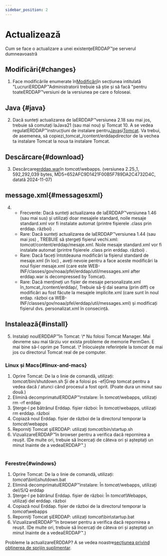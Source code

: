 ```yaml
---
sidebar_position: 2
---
```

# Actualizează
Cum se face o actualizare a unei existenţeERDDAP™pe serverul dumneavoastră

## Modificări{#changes} 
1. Face modificările enumerate în[Modificări](/changes)în secțiunea intitulată "LucruriERDDAP™Administratorii trebuie să știe și să facă "pentru toateERDDAP™versiuni de la versiunea pe care o foloseai.
     
## Java {#java} 
2. Dacă sunteți actualizarea de laERDDAP™versiunea 2.18 sau mai jos, trebuie să comutați laJava21 (sau mai nou) şi Tomcat 10. A se vedea regulatERDDAP™instrucțiuni de instalare pentru[Java](/docs/server-admin/deploy-install#java)şi[Tomcat](/docs/server-admin/deploy-install#tomcat). Va trebui, de asemenea, să copiezi_tomcat_/content/erddapdirector de la vechea ta instalare Tomcat la noua ta instalare Tomcat.

## Descărcare{#download} 
3. Descărcare[erddap.war](https://github.com/ERDDAP/erddap/releases/download/v2.25.1/erddap.war)în _tomcat_/webapps.
     (versiunea 2.25_1, 592,292,039 bytes, MD5=652AFC9D1421F00B5F789DA2C4732D4C, datată 2024-11-07) 
     
## message.xml{#messagesxml} 
4. 
    * Frecvente: Dacă sunteți actualizarea de laERDDAP™versiunea 1.46 (sau mai sus) și utilizați doar mesajele standard, noile mesaje standard.xml vor fi instalate automat (printre fișierele .class prin erddap. război) .
         
    * Rare: Dacă sunteți actualizarea de laERDDAP™versiunea 1.44 (sau mai jos) ,
TREBUIE să ștergeți fișierul vechi.xml:
        _tomcat_/content/erddap/mesaje.xml.
Noile mesaje standard.xml vor fi instalate automat (printre fișierele .class prin erddap. război) .
         
    * Rare: Dacă faceți întotdeauna modificări la fișierul standard de mesaje.xml (în loc) ,
aveți nevoie pentru a face aceste modificări la noul fișier mesaje.xml (care este
WEB-INF/classes/gov/noaa/pfel/erddap/util/messages.xml after erddap.war is decompressed by Tomcat).
         
    * Rare: Dacă mențineți un fișier de mesaje personalizate.xml în_tomcat_/content/erddap/,
Trebuie să-ţi dai seama (prin diff) ce modificări au fost făcute la mesajele implicite.xml (care sunt în noul erdap. război ca
WEB-INF/classes/gov/noaa/pfel/erddap/util/messages.xml) și modificați fișierul dvs. personalizat.xml în consecință.
         
## Instalează{#install} 
5. Instalați noulERDDAP™în Tomcat:
\\* Nu folosi Tomcat Manager. Mai devreme sau mai târziu vor exista probleme de memorie PermGen. E mai bine să-l oprim pe Tomcat.
\\* Înlocuiește referințele la _tomcat_ de mai jos cu directorul Tomcat real de pe computer.
     
### Linux și Macs{#linux-and-macs} 
1. Oprire Tomcat: De la o linie de comandă, utilizați: _tomcat_/bin/shutdown.sh
Și de a folosi ps -ef|Grep tomcat pentru a vedea dacă / atunci când procesul a fost oprit. (Poate dura un minut sau două.) 
2. Elimină decomprimatulERDDAP™instalare: În _tomcat_/webapps, utilizați
rm -rf erddap
3. Şterge-l pe bătrânul Erddap. fișier război: În _tomcat_/webapps, utilizați rm erddap. război
4. Copiază noul Erddap. fișier de război de la directorul temporar la _tomcat_/webapps
5. Reporniţi Tomcat şiERDDAP: utilizați _tomcat_/bin/startup.sh
6. VizualizareERDDAP™în browser pentru a verifica dacă repornirea a reușit.
     (De multe ori, trebuie să încercați de câteva ori și așteptați un minut înainte de a vedeaERDDAP™.)   
             
### Ferestre{#windows} 
1. Oprire Tomcat: De la o linie de comandă, utilizați: _tomcat_\\bin\\\shutdown.bat
2. Elimină decomprimatulERDDAP™instalare: În _tomcat_/webapps, utilizați
del/S/Q erddap
3. Şterge-l pe bătrânul Erddap. fișier de război: În _tomcat_\\Webapps, utilizați del erddap. război
4. Copiază noul Erddap. fișier de război de la directorul temporar la _tomcat_\\webapps
5. Reporniţi Tomcat şiERDDAP: utilizați _tomcat_\\bin\\startup.bat
6. VizualizareERDDAP™în browser pentru a verifica dacă repornirea a reușit.
     (De multe ori, trebuie să încercați de câteva ori și așteptați un minut înainte de a vedeaERDDAP™.) 

Probleme la actualizareERDDAP? A se vedea noastre[secțiunea privind obținerea de sprijin suplimentar](/docs/intro#support).
